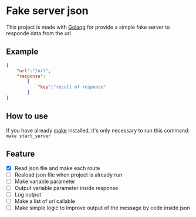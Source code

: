 # Fake server json

This project is made with [Golang](https://go.dev/) for provide a simple fake server to responde data from the url

## Example

```json
{
    "url":"/url",
    "response":
        {
            "key":"result of response"
        }
}
```

## How to use

If you have already [make](https://www.gnu.org/software/make/manual/make.html) installed, it's only necessary to run this command: `make start_server`

## Feature

- [x] Read json file and make each route
- [ ] Reaload json file when project is already run
- [ ] Make variable parameter
- [ ] Output variable parameter inside response
- [ ] Log output
- [ ] Make a list of url callable
- [ ] Make simple logic to improve output of the message by code inside json
